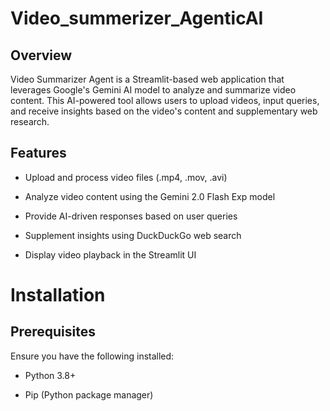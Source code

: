 # Video_summerizer_AgenticAI
## **Overview**
Video Summarizer Agent is a Streamlit-based web application that leverages Google's Gemini AI model to analyze and summarize video content. This AI-powered tool allows users to upload videos, input queries, and receive insights based on the video's content and supplementary web research.
## **Features**
- Upload and process video files (.mp4, .mov, .avi)

- Analyze video content using the Gemini 2.0 Flash Exp model

- Provide AI-driven responses based on user queries

- Supplement insights using DuckDuckGo web search

- Display video playback in the Streamlit UI
# Installation

## **Prerequisites**

Ensure you have the following installed:

- Python 3.8+

- Pip (Python package manager)
